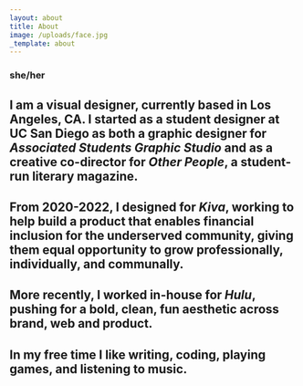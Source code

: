 ```yaml
---
layout: about
title: About
image: /uploads/face.jpg
_template: about
---
```


### she/her

## I am a visual designer, currently based in Los Angeles, CA. I started as a student designer at UC San Diego as both a graphic designer for <i>Associated Students Graphic Studio</i> and as a creative co-director for <i>Other People</i>, a student-run literary magazine.

## From 2020-2022, I designed for <i>Kiva</i>, working to help build a product that enables financial inclusion for the underserved community, giving them equal opportunity to grow professionally, individually, and communally.

## More recently, I worked in-house for <i>Hulu</i>, pushing for a bold, clean, fun aesthetic across brand, web and product.

## In my free time I like writing, coding, playing games, and listening to music.

